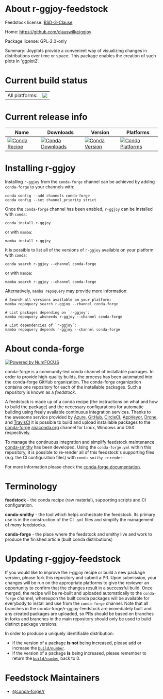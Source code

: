 About r-ggjoy-feedstock
=======================

Feedstock license: [BSD-3-Clause](https://github.com/conda-forge/r-ggjoy-feedstock/blob/main/LICENSE.txt)

Home: https://github.com/clauswilke/ggjoy

Package license: GPL-2.0-only

Summary: Joyplots provide a convenient way of visualizing changes in distributions over time or space. This package enables the creation of such plots in 'ggplot2'.

Current build status
====================


<table><tr><td>All platforms:</td>
    <td>
      <a href="https://dev.azure.com/conda-forge/feedstock-builds/_build/latest?definitionId=3390&branchName=main">
        <img src="https://dev.azure.com/conda-forge/feedstock-builds/_apis/build/status/r-ggjoy-feedstock?branchName=main">
      </a>
    </td>
  </tr>
</table>

Current release info
====================

| Name | Downloads | Version | Platforms |
| --- | --- | --- | --- |
| [![Conda Recipe](https://img.shields.io/badge/recipe-r--ggjoy-green.svg)](https://anaconda.org/conda-forge/r-ggjoy) | [![Conda Downloads](https://img.shields.io/conda/dn/conda-forge/r-ggjoy.svg)](https://anaconda.org/conda-forge/r-ggjoy) | [![Conda Version](https://img.shields.io/conda/vn/conda-forge/r-ggjoy.svg)](https://anaconda.org/conda-forge/r-ggjoy) | [![Conda Platforms](https://img.shields.io/conda/pn/conda-forge/r-ggjoy.svg)](https://anaconda.org/conda-forge/r-ggjoy) |

Installing r-ggjoy
==================

Installing `r-ggjoy` from the `conda-forge` channel can be achieved by adding `conda-forge` to your channels with:

```
conda config --add channels conda-forge
conda config --set channel_priority strict
```

Once the `conda-forge` channel has been enabled, `r-ggjoy` can be installed with `conda`:

```
conda install r-ggjoy
```

or with `mamba`:

```
mamba install r-ggjoy
```

It is possible to list all of the versions of `r-ggjoy` available on your platform with `conda`:

```
conda search r-ggjoy --channel conda-forge
```

or with `mamba`:

```
mamba search r-ggjoy --channel conda-forge
```

Alternatively, `mamba repoquery` may provide more information:

```
# Search all versions available on your platform:
mamba repoquery search r-ggjoy --channel conda-forge

# List packages depending on `r-ggjoy`:
mamba repoquery whoneeds r-ggjoy --channel conda-forge

# List dependencies of `r-ggjoy`:
mamba repoquery depends r-ggjoy --channel conda-forge
```


About conda-forge
=================

[![Powered by
NumFOCUS](https://img.shields.io/badge/powered%20by-NumFOCUS-orange.svg?style=flat&colorA=E1523D&colorB=007D8A)](https://numfocus.org)

conda-forge is a community-led conda channel of installable packages.
In order to provide high-quality builds, the process has been automated into the
conda-forge GitHub organization. The conda-forge organization contains one repository
for each of the installable packages. Such a repository is known as a *feedstock*.

A feedstock is made up of a conda recipe (the instructions on what and how to build
the package) and the necessary configurations for automatic building using freely
available continuous integration services. Thanks to the awesome service provided by
[Azure](https://azure.microsoft.com/en-us/services/devops/), [GitHub](https://github.com/),
[CircleCI](https://circleci.com/), [AppVeyor](https://www.appveyor.com/),
[Drone](https://cloud.drone.io/welcome), and [TravisCI](https://travis-ci.com/)
it is possible to build and upload installable packages to the
[conda-forge](https://anaconda.org/conda-forge) [anaconda.org](https://anaconda.org/)
channel for Linux, Windows and OSX respectively.

To manage the continuous integration and simplify feedstock maintenance
[conda-smithy](https://github.com/conda-forge/conda-smithy) has been developed.
Using the ``conda-forge.yml`` within this repository, it is possible to re-render all of
this feedstock's supporting files (e.g. the CI configuration files) with ``conda smithy rerender``.

For more information please check the [conda-forge documentation](https://conda-forge.org/docs/).

Terminology
===========

**feedstock** - the conda recipe (raw material), supporting scripts and CI configuration.

**conda-smithy** - the tool which helps orchestrate the feedstock.
                   Its primary use is in the construction of the CI ``.yml`` files
                   and simplify the management of *many* feedstocks.

**conda-forge** - the place where the feedstock and smithy live and work to
                  produce the finished article (built conda distributions)


Updating r-ggjoy-feedstock
==========================

If you would like to improve the r-ggjoy recipe or build a new
package version, please fork this repository and submit a PR. Upon submission,
your changes will be run on the appropriate platforms to give the reviewer an
opportunity to confirm that the changes result in a successful build. Once
merged, the recipe will be re-built and uploaded automatically to the
`conda-forge` channel, whereupon the built conda packages will be available for
everybody to install and use from the `conda-forge` channel.
Note that all branches in the conda-forge/r-ggjoy-feedstock are
immediately built and any created packages are uploaded, so PRs should be based
on branches in forks and branches in the main repository should only be used to
build distinct package versions.

In order to produce a uniquely identifiable distribution:
 * If the version of a package **is not** being increased, please add or increase
   the [``build/number``](https://docs.conda.io/projects/conda-build/en/latest/resources/define-metadata.html#build-number-and-string).
 * If the version of a package **is** being increased, please remember to return
   the [``build/number``](https://docs.conda.io/projects/conda-build/en/latest/resources/define-metadata.html#build-number-and-string)
   back to 0.

Feedstock Maintainers
=====================

* [@conda-forge/r](https://github.com/conda-forge/r/)

